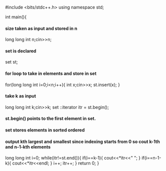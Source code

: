 #include <bits/stdc++.h>
using namespace std;

int main(){

#### size taken as input and stored in n

long long int n;cin>>n;

#### set is declared

set <long long int> st;

#### for loop to take in elements and store in set

for(long long int i=0;i<n;i++){
int x;cin>>x;
st.insert(x);
}

#### take k as input

long long int k;cin>>k;
set <long long int>::iterator itr = st.begin();

#### st.begin() points to the first element in set.

#### set stores elements in sorted ordered

#### output kth largest and smallest since indexing starts from 0 so cout k-1th and n-1-kth elements

long long int i=0;
while(itr!=st.end()){
if(i==k-1){
cout<<*itr<<" ";
}
if(i==n-1-k){
cout<<*itr<<endl;
}
i++;
itr++;
}
return 0;
}
